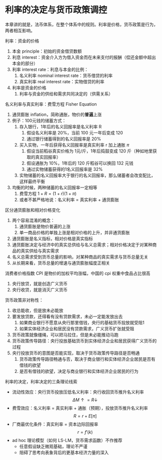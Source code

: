 # 利率的决定与货币政策调控

本章讲的就是，法币体系，在整个体系中的规则。利率是价格，货币政策是行为，两者相互影响。

利率：资金的价格
1. 本金 principle：初始的资金借贷数额
2. 利息 interest：资金介入方为借入资金而在未来支付的报酬（偿还金额中超出本金的部分）
3. 利率 interest rate：利息与本金的比例：
    1. 名义利率 nominal interest rate：货币借贷的利率
    2. 真实利率 real interest rate：实物借贷的利率
4. 利率是资金的价格
    1. 利率与资金的供给和需求共同决定的（供需关系）

名义利率与真实利率：费雪方程 Fisher Equation
1. 通货膨胀 inflation，简称通胀，物价的**普遍**上涨
2. 例子：100元钱的储蓄方式：
    1. 存入银行，1年后的名义回报率是名义利率 R
        1. 假设名义利率是 20%，当前 100 元一年后变成 120
        2. 通过银行储蓄得到的名义回报率是 20%
    2. 买入实物，一年后获得名义回报率是真实利率 r 加上通胀 $\pi$
        1. 假设当前稻谷真实价格为 1元/斤，1年后捣鼓变成 120 斤（种如地里获取的真实回报率）
        2. 假设通胀为 10%，1年后的 120 斤稻谷可以换回 132 元钱
        3. 通过实物储蓄获得的1名义回报率是 32%
    3. 实物储蓄的名义回报率大于银行的名义回报率，那么储蓄者会改变配比，这样最终平衡
3. 均衡的时候，两种储蓄的名义回报率一定相等
    1. 费雪方程 $1 + R = (1 + r)(1 + \pi)$
    2. 或者不甚严格地说：名义利率 = 真实利率 + 通货膨胀

区分通货膨胀和相对价格变化
1. 两个容易混淆的概念：
    1. 通货膨胀是物价普遍的上涨
    2. 单一商品价格的单独上涨是相对价格的上升，并非通货膨胀
2. 通货膨胀是名义指标，相对价格是真实指标
3. 通货膨胀决定与经济中的真实总供给与名义总需求；相对价格决定于对某种商品的真实供给与真实需求
4. 名义总需求受到货币总量的影响，对某种商品的真实需求与货币总量无关
5. 从长期来看，货币总量的增速与通货膨胀幅度正相关

消费者价格指数 CPI 是物价的加权平均涨幅，中国的 cpi 权重中食品占比很高
1. 央行放贷，就是创造广义货币
2. 央行收贷，就是消灭广义货币

货币政策非对称性：
1. 收总能收，但是放未必能放
2. 要发放贷款，还得看有没有贷款需求，未必一定能发放出去
    1. 如果商业银行不愿意从央行那里借钱，央行的基础货币投放就受阻1
    2. 如果实体经济企业和居民没有贷款需求，广义货币扩张就受阻
3. 货币政策就像缰绳，可以把马拉住，但是未必能推动马跑
4. 货币政策传导路径：央行投放基础货币到实体经济企业和居民获得广义货币的过程
5. 央行投放货币的意图是否能实现，取决于货币政策传导路径是否畅通
    1. 货币政策传导路径畅通与否，取决于商业银行和实体经济企业居民是否有借钱的欲望
    2. 是否有借钱的欲望，决定与商业银行和实体经济企业居民的行为

利率的决定，利率决定的三条理论线索
+ 流动性效应：央行货币投放压低名义利率：央行收回货币推升名义利率
$$
\Delta M \uparrow = R\downarrow
$$
+ 费雪效应：名义利率 = 真实利率 + 通胀（预期），投放货币推升名义利率
$$
R = r + E[\pi]
$$
+ 厂商最优化条件：真实利率 = 资本边际回报率
$$
r = f'(k)
$$
+ ad hoc 理论模型（如何 LS-LM，货币需求函数）不作推荐
    + 任意假设缺乏微观基础，理论不严谨
    + 阻碍了思考向表象背后的更基本经济力量的深入

